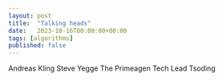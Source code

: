 ```yaml
---
layout: post
title:  "Talking heads"
date:   2023-10-16T00:00:00+00:00
tags: [algorithms]
published: false
---
```


Andreas Kling
Steve Yegge
The Primeagen
Tech Lead
Tsoding